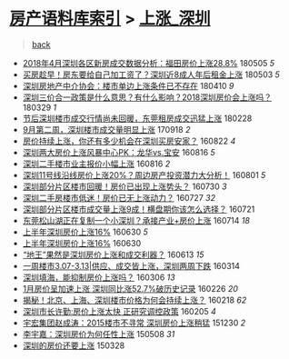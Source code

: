 [房产语料库索引](../../README.md)  > [上涨_深圳](上涨_深圳.md)
====
> [back](../README.md)

- [2018年4月深圳各区新房成交数据分析：福田房价上涨28.8%](http://jkwz.applinzi.com/ittc/7099724843476059142.html#2018%E5%B9%B44%E6%9C%88%E6%B7%B1%E5%9C%B3%E5%90%84%E5%8C%BA%E6%96%B0%E6%88%BF%E6%88%90%E4%BA%A4%E6%95%B0%E6%8D%AE%E5%88%86%E6%9E%90%EF%BC%9A%E7%A6%8F%E7%94%B0%E6%88%BF%E4%BB%B7%E4%B8%8A%E6%B6%A828.8%25) 180505 *5* 
- [买房趁早！房东要给自己加工资了？深圳近8成人年后租金上涨](http://jkwz.applinzi.com/ittc/7098937761384104977.html#%E4%B9%B0%E6%88%BF%E8%B6%81%E6%97%A9%EF%BC%81%E6%88%BF%E4%B8%9C%E8%A6%81%E7%BB%99%E8%87%AA%E5%B7%B1%E5%8A%A0%E5%B7%A5%E8%B5%84%E4%BA%86%EF%BC%9F%E6%B7%B1%E5%9C%B3%E8%BF%918%E6%88%90%E4%BA%BA%E5%B9%B4%E5%90%8E%E7%A7%9F%E9%87%91%E4%B8%8A%E6%B6%A8) 180503 *5* 
- [深圳房地产中介协会：楼市单边上涨条件已不存在](http://jkwz.applinzi.com/ittc/7090459271143883792.html#%E6%B7%B1%E5%9C%B3%E6%88%BF%E5%9C%B0%E4%BA%A7%E4%B8%AD%E4%BB%8B%E5%8D%8F%E4%BC%9A%EF%BC%9A%E6%A5%BC%E5%B8%82%E5%8D%95%E8%BE%B9%E4%B8%8A%E6%B6%A8%E6%9D%A1%E4%BB%B6%E5%B7%B2%E4%B8%8D%E5%AD%98%E5%9C%A8) 180410 *9* 
- [深圳三价合一政策是什么意思？有什么影响？2018深圳房价会上涨吗？](http://jkwz.applinzi.com/ittc/7085861597262382091.html#%E6%B7%B1%E5%9C%B3%E4%B8%89%E4%BB%B7%E5%90%88%E4%B8%80%E6%94%BF%E7%AD%96%E6%98%AF%E4%BB%80%E4%B9%88%E6%84%8F%E6%80%9D%EF%BC%9F%E6%9C%89%E4%BB%80%E4%B9%88%E5%BD%B1%E5%93%8D%EF%BC%9F2018%E6%B7%B1%E5%9C%B3%E6%88%BF%E4%BB%B7%E4%BC%9A%E4%B8%8A%E6%B6%A8%E5%90%97%EF%BC%9F) 180329 *1* 
- [节后深圳楼市成交行情尚未回暖，东莞租房成交迅猛上涨](http://jkwz.applinzi.com/ittc/7074954577168565259.html#%E8%8A%82%E5%90%8E%E6%B7%B1%E5%9C%B3%E6%A5%BC%E5%B8%82%E6%88%90%E4%BA%A4%E8%A1%8C%E6%83%85%E5%B0%9A%E6%9C%AA%E5%9B%9E%E6%9A%96%EF%BC%8C%E4%B8%9C%E8%8E%9E%E7%A7%9F%E6%88%BF%E6%88%90%E4%BA%A4%E8%BF%85%E7%8C%9B%E4%B8%8A%E6%B6%A8) 180228  
- [9月第二周，深圳楼市成交量明显上涨](http://jkwz.applinzi.com/ittc/7014660419619390480.html#9%E6%9C%88%E7%AC%AC%E4%BA%8C%E5%91%A8%EF%BC%8C%E6%B7%B1%E5%9C%B3%E6%A5%BC%E5%B8%82%E6%88%90%E4%BA%A4%E9%87%8F%E6%98%8E%E6%98%BE%E4%B8%8A%E6%B6%A8) 170918 *2* 
- [房价持续上涨，你还有多少机会在深圳买房安家？](http://jkwz.applinzi.com/ittc/6869281503414060036.html#%E6%88%BF%E4%BB%B7%E6%8C%81%E7%BB%AD%E4%B8%8A%E6%B6%A8%EF%BC%8C%E4%BD%A0%E8%BF%98%E6%9C%89%E5%A4%9A%E5%B0%91%E6%9C%BA%E4%BC%9A%E5%9C%A8%E6%B7%B1%E5%9C%B3%E4%B9%B0%E6%88%BF%E5%AE%89%E5%AE%B6%EF%BC%9F) 160822 *4* 
- [深圳两大房价上涨风暴中心PK：龙华vs.宝安](http://jkwz.applinzi.com/ittc/6866888674142323716.html#%E6%B7%B1%E5%9C%B3%E4%B8%A4%E5%A4%A7%E6%88%BF%E4%BB%B7%E4%B8%8A%E6%B6%A8%E9%A3%8E%E6%9A%B4%E4%B8%AD%E5%BF%83PK%EF%BC%9A%E9%BE%99%E5%8D%8Evs.%E5%AE%9D%E5%AE%89) 160816 *5* 
- [深圳二手楼市业主报价小幅上涨](http://jkwz.applinzi.com/ittc/6866888637152756741.html#%E6%B7%B1%E5%9C%B3%E4%BA%8C%E6%89%8B%E6%A5%BC%E5%B8%82%E4%B8%9A%E4%B8%BB%E6%8A%A5%E4%BB%B7%E5%B0%8F%E5%B9%85%E4%B8%8A%E6%B6%A8) 160816 *2* 
- [深圳11号线沿线房价上涨20%？周边房产投资潜力大分析！](http://jkwz.applinzi.com/ittc/6861443923783975941.html#%E6%B7%B1%E5%9C%B311%E5%8F%B7%E7%BA%BF%E6%B2%BF%E7%BA%BF%E6%88%BF%E4%BB%B7%E4%B8%8A%E6%B6%A820%25%EF%BC%9F%E5%91%A8%E8%BE%B9%E6%88%BF%E4%BA%A7%E6%8A%95%E8%B5%84%E6%BD%9C%E5%8A%9B%E5%A4%A7%E5%88%86%E6%9E%90%EF%BC%81) 160801 *5* 
- [深圳部分片区楼市回暖！房价已出现上涨势头？](http://jkwz.applinzi.com/ittc/6860711104212370436.html#%E6%B7%B1%E5%9C%B3%E9%83%A8%E5%88%86%E7%89%87%E5%8C%BA%E6%A5%BC%E5%B8%82%E5%9B%9E%E6%9A%96%EF%BC%81%E6%88%BF%E4%BB%B7%E5%B7%B2%E5%87%BA%E7%8E%B0%E4%B8%8A%E6%B6%A8%E5%8A%BF%E5%A4%B4%EF%BC%9F) 160730 *3* 
- [深圳二手房楼市低迷！房价已无上涨动力？](http://jkwz.applinzi.com/ittc/6859463903033164804.html#%E6%B7%B1%E5%9C%B3%E4%BA%8C%E6%89%8B%E6%88%BF%E6%A5%BC%E5%B8%82%E4%BD%8E%E8%BF%B7%EF%BC%81%E6%88%BF%E4%BB%B7%E5%B7%B2%E6%97%A0%E4%B8%8A%E6%B6%A8%E5%8A%A8%E5%8A%9B%EF%BC%9F) 160727 *32* 
- [深圳部分片区楼市成交量上涨9成！横盘期你该怎么选择？](http://jkwz.applinzi.com/ittc/6857068843004068869.html#%E6%B7%B1%E5%9C%B3%E9%83%A8%E5%88%86%E7%89%87%E5%8C%BA%E6%A5%BC%E5%B8%82%E6%88%90%E4%BA%A4%E9%87%8F%E4%B8%8A%E6%B6%A89%E6%88%90%EF%BC%81%E6%A8%AA%E7%9B%98%E6%9C%9F%E4%BD%A0%E8%AF%A5%E6%80%8E%E4%B9%88%E9%80%89%E6%8B%A9%EF%BC%9F) 160721  
- [东莞松山湖正在复制一个小深圳？承接产业+房价上涨](http://jkwz.applinzi.com/ittc/6854739221939749892.html#%E4%B8%9C%E8%8E%9E%E6%9D%BE%E5%B1%B1%E6%B9%96%E6%AD%A3%E5%9C%A8%E5%A4%8D%E5%88%B6%E4%B8%80%E4%B8%AA%E5%B0%8F%E6%B7%B1%E5%9C%B3%EF%BC%9F%E6%89%BF%E6%8E%A5%E4%BA%A7%E4%B8%9A%2B%E6%88%BF%E4%BB%B7%E4%B8%8A%E6%B6%A8) 160714 *18* 
- [上半年深圳房价上涨16%](http://jkwz.applinzi.com/ittc/6849662657669628932.html#%E4%B8%8A%E5%8D%8A%E5%B9%B4%E6%B7%B1%E5%9C%B3%E6%88%BF%E4%BB%B7%E4%B8%8A%E6%B6%A816%25) 160630 *5* 
- [上半年深圳房价上涨16%](http://jkwz.applinzi.com/ittc/6849613849287984132.html#%E4%B8%8A%E5%8D%8A%E5%B9%B4%E6%B7%B1%E5%9C%B3%E6%88%BF%E4%BB%B7%E4%B8%8A%E6%B6%A816%25) 160630  
- [“地王”果然是深圳房价上涨和成交利器？](http://jkwz.applinzi.com/ittc/6843254746991035397.html#%E2%80%9C%E5%9C%B0%E7%8E%8B%E2%80%9D%E6%9E%9C%E7%84%B6%E6%98%AF%E6%B7%B1%E5%9C%B3%E6%88%BF%E4%BB%B7%E4%B8%8A%E6%B6%A8%E5%92%8C%E6%88%90%E4%BA%A4%E5%88%A9%E5%99%A8%EF%BC%9F) 160613 *15* 
- [一周楼市3.07-3.13|供应、成交皆上涨，深圳两周下跌](http://jkwz.applinzi.com/ittc/6809495083040637956.html#%E4%B8%80%E5%91%A8%E6%A5%BC%E5%B8%823.07-3.13%7C%E4%BE%9B%E5%BA%94%E3%80%81%E6%88%90%E4%BA%A4%E7%9A%86%E4%B8%8A%E6%B6%A8%EF%BC%8C%E6%B7%B1%E5%9C%B3%E4%B8%A4%E5%91%A8%E4%B8%8B%E8%B7%8C) 160314  
- [深圳填海，能抑制房价上涨吗？](http://jkwz.applinzi.com/ittc/6806458249150727172.html#%E6%B7%B1%E5%9C%B3%E5%A1%AB%E6%B5%B7%EF%BC%8C%E8%83%BD%E6%8A%91%E5%88%B6%E6%88%BF%E4%BB%B7%E4%B8%8A%E6%B6%A8%E5%90%97%EF%BC%9F) 160306 *13* 
- [1月房价呈加速上涨 深圳同比涨52.7%破历史记录](http://jkwz.applinzi.com/ittc/6803191200160941061.html#1%E6%9C%88%E6%88%BF%E4%BB%B7%E5%91%88%E5%8A%A0%E9%80%9F%E4%B8%8A%E6%B6%A8+%E6%B7%B1%E5%9C%B3%E5%90%8C%E6%AF%94%E6%B6%A852.7%25%E7%A0%B4%E5%8E%86%E5%8F%B2%E8%AE%B0%E5%BD%95) 160226 *20* 
- [揭秘！北京、上海、深圳楼市价格为何会持续上涨？](http://jkwz.applinzi.com/ittc/6800147071017419781.html#%E6%8F%AD%E7%A7%98%EF%BC%81%E5%8C%97%E4%BA%AC%E3%80%81%E4%B8%8A%E6%B5%B7%E3%80%81%E6%B7%B1%E5%9C%B3%E6%A5%BC%E5%B8%82%E4%BB%B7%E6%A0%BC%E4%B8%BA%E4%BD%95%E4%BC%9A%E6%8C%81%E7%BB%AD%E4%B8%8A%E6%B6%A8%EF%BC%9F) 160218 *62* 
- [深圳市长许勤:房价上涨太快 正研究调控政策](http://jkwz.applinzi.com/ittc/6795396255157060613.html#%E6%B7%B1%E5%9C%B3%E5%B8%82%E9%95%BF%E8%AE%B8%E5%8B%A4%3A%E6%88%BF%E4%BB%B7%E4%B8%8A%E6%B6%A8%E5%A4%AA%E5%BF%AB+%E6%AD%A3%E7%A0%94%E7%A9%B6%E8%B0%83%E6%8E%A7%E6%94%BF%E7%AD%96) 160205 *4* 
- [宇宏集团赵成涛：2015楼市不寻常 深圳房价上涨稍猛](http://jkwz.applinzi.com/ittc/6781645989459002373.html#%E5%AE%87%E5%AE%8F%E9%9B%86%E5%9B%A2%E8%B5%B5%E6%88%90%E6%B6%9B%EF%BC%9A2015%E6%A5%BC%E5%B8%82%E4%B8%8D%E5%AF%BB%E5%B8%B8+%E6%B7%B1%E5%9C%B3%E6%88%BF%E4%BB%B7%E4%B8%8A%E6%B6%A8%E7%A8%8D%E7%8C%9B) 151230 *2* 
- [李宇嘉：深圳房价为何任性上涨](http://jkwz.applinzi.com/ittc/547650611410227626.html#%E6%9D%8E%E5%AE%87%E5%98%89%EF%BC%9A%E6%B7%B1%E5%9C%B3%E6%88%BF%E4%BB%B7%E4%B8%BA%E4%BD%95%E4%BB%BB%E6%80%A7%E4%B8%8A%E6%B6%A8) 150508 *31* 
- [深圳的房价还要上涨](http://jkwz.applinzi.com/ittc/547650611400641008.html#%E6%B7%B1%E5%9C%B3%E7%9A%84%E6%88%BF%E4%BB%B7%E8%BF%98%E8%A6%81%E4%B8%8A%E6%B6%A8) 150328  
